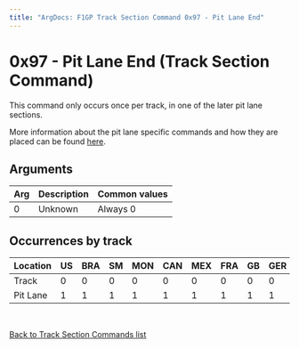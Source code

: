 ```yaml
---
title: "ArgDocs: F1GP Track Section Command 0x97 - Pit Lane End"
---
```


# 0x97 - Pit Lane End (Track Section Command)

This command only occurs once per track, in one of the later pit lane sections.

More information about the pit lane specific commands and how they are placed
can be found [here](/argdocs/track-data/pit-lane-commands/).


## Arguments

<table class="table table-bordered table-striped table--small">
    <thead>
        <tr>
            <th>Arg</th>
            <th>Description</th>
            <th>Common values</th>
        </tr>
    </thead>
    <tbody>
        <tr>
            <td>0</td>
            <td>Unknown</td>
            <td>Always 0</td>
        </tr>
    </tbody>
</table>


## Occurrences by track
   
<table class="table table-bordered table-striped">
    <thead>
        <tr>
            <th>Location</th>
            <th class="text-right">US</th>
            <th class="text-right">BRA</th>
            <th class="text-right">SM</th>
            <th class="text-right">MON</th>
            <th class="text-right">CAN</th>
            <th class="text-right">MEX</th>
            <th class="text-right">FRA</th>
            <th class="text-right">GB</th>
            <th class="text-right">GER</th>
            <th class="text-right">HUN</th>
            <th class="text-right">BEL</th>
            <th class="text-right">ITA</th>
            <th class="text-right">POR</th>
            <th class="text-right">SPA</th>
            <th class="text-right">JAP</th>
            <th class="text-right">AUS</th>
        </tr>
    </thead>
    <tbody>
        <tr>
            <td>Track</td>
            <td class="text-right">0</td>
            <td class="text-right">0</td>
            <td class="text-right">0</td>
            <td class="text-right">0</td>
            <td class="text-right">0</td>
            <td class="text-right">0</td>
            <td class="text-right">0</td>
            <td class="text-right">0</td>
            <td class="text-right">0</td>
            <td class="text-right">0</td>
            <td class="text-right">0</td>
            <td class="text-right">0</td>
            <td class="text-right">0</td>
            <td class="text-right">0</td>
            <td class="text-right">0</td>
            <td class="text-right">0</td>
        </tr>
        <tr>
            <td>Pit Lane</td>
            <td class="text-right">1</td>
            <td class="text-right">1</td>
            <td class="text-right">1</td>
            <td class="text-right">1</td>
            <td class="text-right">1</td>
            <td class="text-right">1</td>
            <td class="text-right">1</td>
            <td class="text-right">1</td>
            <td class="text-right">1</td>
            <td class="text-right">1</td>
            <td class="text-right">1</td>
            <td class="text-right">1</td>
            <td class="text-right">1</td>
            <td class="text-right">1</td>
            <td class="text-right">1</td>
            <td class="text-right">1</td>
        </tr>
    </tbody>
</table>

<br />

[Back to Track Section Commands list](/argdocs/track-data/track-section-commands/)
